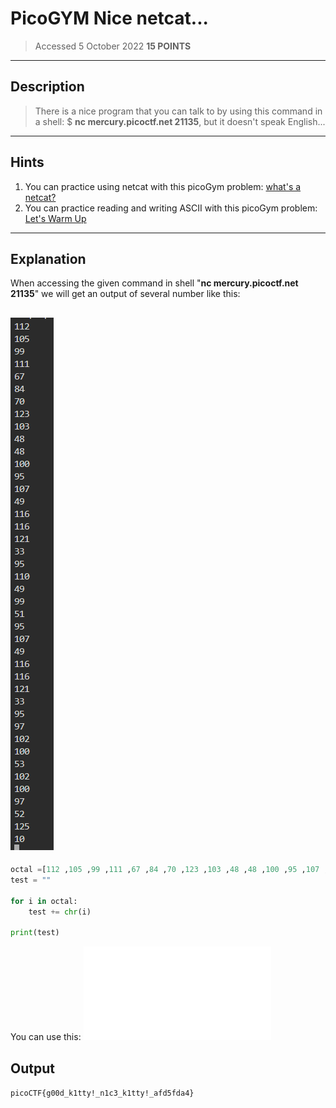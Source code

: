 # PicoGYM Nice netcat...
> Accessed 5 October 2022
**15 POINTS**
---

## Description
>There is a nice program that you can talk to by using this command in a shell: $ **nc mercury.picoctf.net 21135**, but it doesn't speak English...
---

## Hints
1.  You can practice using netcat with this picoGym problem: [what's a netcat?](https://play.picoctf.org/practice/challenge/34)
2.  You can practice reading and writing ASCII with this picoGym problem: [Let's Warm Up](https://play.picoctf.org/practice/challenge/22)
---

## Explanation

When accessing the given command in shell "**nc mercury.picoctf.net 21135**" we will get an output of several number like this:

![Output Command](/PicoCTF/PicoGym/nicenetcat/Capture.PNG)
---
```python
octal =[112 ,105 ,99 ,111 ,67 ,84 ,70 ,123 ,103 ,48 ,48 ,100 ,95 ,107 ,49 ,116 ,116 ,121 ,33 ,95 ,110 ,49 ,99 ,51 ,95 ,107 ,49 ,116 ,116 ,121 ,33 ,95 ,97 ,102 ,100 ,53 ,102 ,100 ,97 ,52 ,125 ,10]
test = ""

for i in octal:
    test += chr(i)

print(test)
```
You can use this: ![Python Program](/PicoCTF/PicoGym/nicenetcat/nicenetcat.py)

## Output

`picoCTF{g00d_k1tty!_n1c3_k1tty!_afd5fda4}`